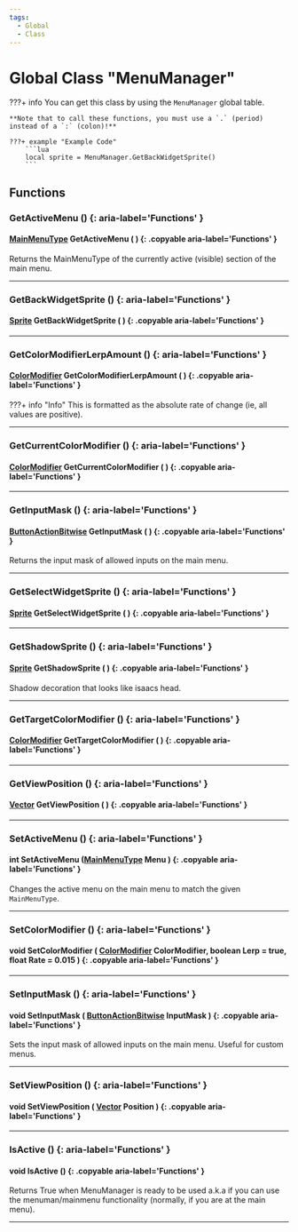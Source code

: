 ```yaml
---
tags:
  - Global
  - Class
---
```

# Global Class "MenuManager"

???+ info
    You can get this class by using the `MenuManager` global table.

    **Note that to call these functions, you must use a `.` (period) instead of a `:` (colon)!**
    
    ???+ example "Example Code"
        ```lua
        local sprite = MenuManager.GetBackWidgetSprite()
        ```

## Functions

### GetActiveMenu () {: aria-label='Functions' }
#### [MainMenuType](../enums/MainMenuType.md) GetActiveMenu ( ) {: .copyable aria-label='Functions' }
Returns the MainMenuType of the currently active (visible) section of the main menu.

___
### GetBackWidgetSprite () {: aria-label='Functions' }
#### [Sprite](../Sprite.md) GetBackWidgetSprite ( ) {: .copyable aria-label='Functions' }

___
### GetColorModifierLerpAmount () {: aria-label='Functions' }
#### [ColorModifier](../ColorModifier.md) GetColorModifierLerpAmount ( ) {: .copyable aria-label='Functions' }

???+ info "Info"
    This is formatted as the absolute rate of change (ie, all values are positive).

___
### GetCurrentColorModifier () {: aria-label='Functions' }
#### [ColorModifier](../ColorModifier.md) GetCurrentColorModifier ( ) {: .copyable aria-label='Functions' }

___
### GetInputMask () {: aria-label='Functions' }
#### [ButtonActionBitwise](../enums/ButtonActionBitwise.md) GetInputMask ( ) {: .copyable aria-label='Functions' }
Returns the input mask of allowed inputs on the main menu.

___
### GetSelectWidgetSprite () {: aria-label='Functions' }
#### [Sprite](../Sprite.md) GetSelectWidgetSprite ( ) {: .copyable aria-label='Functions' }

___
### GetShadowSprite () {: aria-label='Functions' }
#### [Sprite](../Sprite.md) GetShadowSprite ( ) {: .copyable aria-label='Functions' }
Shadow decoration that looks like isaacs head.

___
### GetTargetColorModifier () {: aria-label='Functions' }
#### [ColorModifier](../ColorModifier.md) GetTargetColorModifier ( ) {: .copyable aria-label='Functions' }

___
### GetViewPosition () {: aria-label='Functions' }
#### [Vector](../Vector.md) GetViewPosition ( ) {: .copyable aria-label='Functions' }

___
### SetActiveMenu () {: aria-label='Functions' }
#### int SetActiveMenu ([MainMenuType](../enums/MainMenuType.md) Menu ) {: .copyable aria-label='Functions' }
Changes the active menu on the main menu to match the given `MainMenuType`.

___
### SetColorModifier () {: aria-label='Functions' }
#### void SetColorModifier ( [ColorModifier](../ColorModifier.md) ColorModifier, boolean Lerp = true, float Rate = 0.015 ) {: .copyable aria-label='Functions' }

___
### SetInputMask () {: aria-label='Functions' }
#### void SetInputMask ( [ButtonActionBitwise](../enums/ButtonActionBitwise.md) InputMask ) {: .copyable aria-label='Functions' }
Sets the input mask of allowed inputs on the main menu. Useful for custom menus.

___
### SetViewPosition () {: aria-label='Functions' }
#### void SetViewPosition ( [Vector](../Vector.md) Position ) {: .copyable aria-label='Functions' }

___
### IsActive () {: aria-label='Functions' }
#### void IsActive () {: .copyable aria-label='Functions' }
Returns True when MenuManager is ready to be used a.k.a if you can use the menuman/mainmenu functionality (normally, if you are at the main menu).
___
